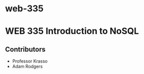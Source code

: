# web-335

<h1>WEB 335 Introduction to NoSQL</h1>
<h2>Contributors</h2>
<ul>
  <li>Professor Krasso</li>
  <li>Adam Rodgers</li>
</ul>
